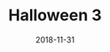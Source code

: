 ---
title: Halloween 3
date: '2018-11-31'
thumb_image: images/mar-3yo/halloween3.jpg
thumb_image_alt: Halloween 3
image: images/mar-3yo/halloween3.jpg
image_alt: Halloween 3
template: project
---	